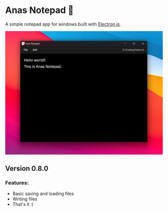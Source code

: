 # Anas Notepad 📒

A simple notepad app for windows built with [Electron.js](https://github.com/electron/electron).

![Screenshot](./assets/screenshots/screenshot.png)

## Version 0.8.0

### Features: 
- Basic saving and loading files
- Writing files
- That's it :)


